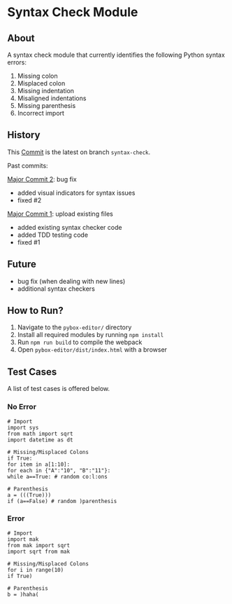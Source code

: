 # Syntax Check Module

## About
A syntax check module that currently identifies the following Python syntax errors:
1. Missing colon
1. Misplaced colon
1. Missing indentation
1. Misaligned indentations
1. Missing parenthesis
1. Incorrect import

## History
This [Commit](https://github.com/MajeedKazemi/intropy-editor/tree/syntax-check) is the latest on branch `syntax-check`.

Past commits:

[Major Commit 2](https://github.com/MajeedKazemi/intropy-editor/commit/59f7a34a76b04bea2c3a9064c03c265d567b4ad1): bug fix
* added visual indicators for syntax issues
* fixed #2

[Major Commit 1](https://github.com/MajeedKazemi/intropy-editor/commit/ba2a87ae027bbdba7920f155af302a6773441aa4): upload existing files
* added existing syntax checker code
* added TDD testing code
* fixed #1

## Future
* bug fix (when dealing with new lines)
* additional syntax checkers

## How to Run?
1. Navigate to the `pybox-editor/` directory
1. Install all required modules by running `npm install`
1. Run `npm run build` to compile the webpack
1. Open `pybox-editor/dist/index.html` with a browser

## Test Cases
A list of test cases is offered below.
### No Error
```
# Import
import sys
from math import sqrt
import datetime as dt

# Missing/Misplaced Colons
if True:
for item in a[1:10]:
for each in {"A":"10", "B":"11"}:
while a==True: # random co:l:ons

# Parenthesis
a = (((True)))
if (a==False) # random )parenthesis
```

### Error
```
# Import
import mak
from mak import sqrt
import sqrt from mak

# Missing/Misplaced Colons
for i in range(10)
if True)

# Parenthesis
b = )haha(
```